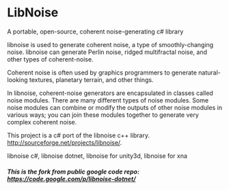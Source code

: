 LibNoise
========

A portable, open-source, coherent noise-generating c# library

libnoise is used to generate coherent noise, a type of smoothly-changing noise. libnoise can generate Perlin noise, ridged multifractal noise, and other types of coherent-noise.

Coherent noise is often used by graphics programmers to generate natural-looking textures, planetary terrain, and other things.

In libnoise, coherent-noise generators are encapsulated in classes called noise modules. There are many different types of noise modules. Some noise modules can combine or modify the outputs of other noise modules in various ways; you can join these modules together to generate very complex coherent noise.

This project is a c# port of the libnoise c++ library. http://sourceforge.net/projects/libnoise/.

libnoise c#, libnoise dotnet, libnoise for unity3d, libnoise for xna

##### This is the fork from public google code repo: https://code.google.com/p/libnoise-dotnet/